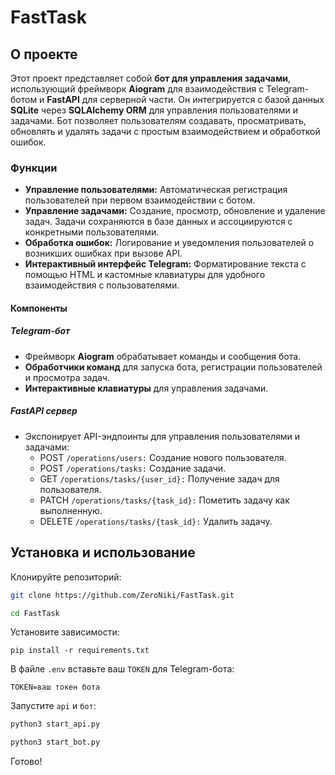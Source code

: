 # FastTask
## О проекте
Этот проект представляет собой **бот для управления задачами**, использующий фреймворк **Aiogram** для взаимодействия с Telegram-ботом и **FastAPI** для серверной части. Он интегрируется с базой данных **SQLite** через **SQLAlchemy ORM** для управления пользователями и задачами. Бот позволяет пользователям создавать, просматривать, обновлять и удалять задачи с простым взаимодействием и обработкой ошибок.

### Функции
- <b>Управление пользователями:</b> Автоматическая регистрация пользователей при первом взаимодействии с ботом.
- <b>Управление задачами:</b> Создание, просмотр, обновление и удаление задач. Задачи сохраняются в базе данных и ассоциируются с конкретными пользователями.
- <b>Обработка ошибок:</b> Логирование и уведомления пользователей о возникших ошибках при вызове API.
- <b>Интерактивный интерфейс Telegram:</b> Форматирование текста с помощью HTML и кастомные клавиатуры для удобного взаимодействия с пользователями.

#### Компоненты
##### Telegram-бот
- Фреймворк <b>Aiogram</b> обрабатывает команды и сообщения бота.
- <b>Обработчики команд</b> для запуска бота, регистрации пользователей и просмотра задач.
- <b>Интерактивные клавиатуры</b> для управления задачами.

##### FastAPI сервер
- Экспонирует API-эндпоинты для управления пользователями и задачами:
    - POST `/operations/users:` Создание нового пользователя.
    - POST `/operations/tasks:` Создание задачи.
    - GET `/operations/tasks/{user_id}:` Получение задач для пользователя.
    - PATCH `/operations/tasks/{task_id}:` Пометить задачу как выполненную.
    - DELETE `/operations/tasks/{task_id}:` Удалить задачу.


## Установка и использование

Клонируйте репозиторий:
```sh
git clone https://github.com/ZeroNiki/FastTask.git

cd FastTask
```

Установите зависимости:
```
pip install -r requirements.txt 
```

В файле `.env` вставьте ваш `TOKEN` для Telegram-бота:
```
TOKEN=ваш токен бота
```

Запустите `api` и `бот`:
```sh
python3 start_api.py 

python3 start_bot.py 
```

Готово!
